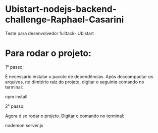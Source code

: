 # Ubistart-nodejs-backend-challenge-Raphael-Casarini
Teste para desenvolvedor fulltack- Ubistart

# Para rodar o projeto:
1° passo:

É necessário instalar o pacote de dependências. Após descompactar os arquivos, no diretório raiz do projeto,
digitar o seguinte comando no terminal:

npm install

2° passo:

Agora é so rodar o projeto. Digitar o comando no terminal:

nodemon server.js
